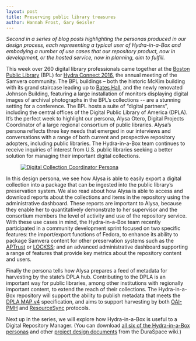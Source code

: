 ```yaml
---
layout: post
title: Preserving public library treasures
author: Hannah Frost, Gary Geisler
---
```


*Second in a series of blog posts highlighting the personas produced in our design process, each representing a typical user of Hydra-in-a-Box and embodying a number of use cases that our repository product, now in development, or the hosted service, now in planning, aim to fulfill.*

This week over 260 digital library professionals came together at the <a href="http://www.bpl.org/">Boston Public Library</a> (BPL) for <a href="https://wiki.duraspace.org/display/samvera/Hydra+Connect+2016">Hydra Connect 2016</a>, the annual meeting of the Samvera community. The BPL buildings – both the historic McKim building with its grand staircase leading up to <a href="https://en.wikipedia.org/wiki/Boston_Public_Library,_McKim_Building#/media/File:Bates_Hall_Boston.jpg">Bates Hall</a>, and the newly renovated Johnson Building, featuring a large installation of monitors displaying digital images of archival photographs in the BPL’s collections -- are a stunning setting for a conference. The BPL hosts a suite of “digital partners”, including the central offices of the Digital Public Library of America (DPLA).  It’s the perfect week to highlight our persona, Alysa Otero, Digital Projects Coordinator of a large regional consortium of public libraries. Alysa’s persona reflects three key needs that emerged in our interviews and conversations with a range of both current and prospective repository adopters, including public libraries. The Hydra-in-a-Box team continues to receive inquiries of interest from U.S. public libraries seeking a better solution for managing their important digital collections.


<figure class="image fit persona">
  <a href="/images/Hydra-in-a-Box_Persona-Project-Coordinator.png">
    <img src="/images/Hydra-in-a-Box_Persona-Project-Coordinator.png" alt="Digital Collection Coordinator Persona" />
  </a>
</figure>


In this design persona, we see how Alysa is able to easily export a digital collection into a package that can be ingested into the public library’s preservation system. We also read about how Alysa is able to access and download reports about the collections and items in the repository using the administrative dashboard. These reports are important to Alysa, because they enable her to quantitatively demonstrate to her supervisor and the consortium members the level of activity and use of the repository service. With these use cases in mind, the Hydra-in-a-Box team recently participated in a community development sprint focused on two specific features: the import/export functions of Fedora, to enhance its ability to package Samvera content for other preservation systems such as the <a href="http://academicpreservationtrust.org/">APTrust</a> or <a href="https://www.lockss.org/">LOCKSS</a>; and an advanced administrative dashboard supporting a range of features that provide key metrics about the repository content and users.

Finally the persona tells how Alysa prepares a feed of metadata for harvesting by the state’s DPLA hub. Contributing to the DPLA is an important way for public libraries, among other institutions with regionally important content, to extend the reach of their collections. The Hydra-in-a-Box repository will support the ability to publish metadata that meets the <a href="https://dp.la/info/developers/map/">DPLA MAP v4</a> specification, and aims to support harvesting by both <a href="https://www.openarchives.org/OAI/openarchivesprotocol.html">OAI-PMH</a> and <a href="http://www.openarchives.org/rs/1.0/resourcesync">ResourceSync</a> protocols.


Next up in the series, we will explore how Hydra-in-a-Box is useful to a Digital Repository Manager. (You can download
<a href="https://wiki.duraspace.org/download/attachments/76841397/Hydra-in-a-Box%20Personas.pdf?version=3&modificationDate=1465782652119&api=v2">all six of the Hydra-in-a-Box personas</a>
and other
<a href="https://wiki.duraspace.org/display/samvera/Hydra-in-a-Box+Design+Documents">project design documents</a>
from the DuraSpace wiki.)
